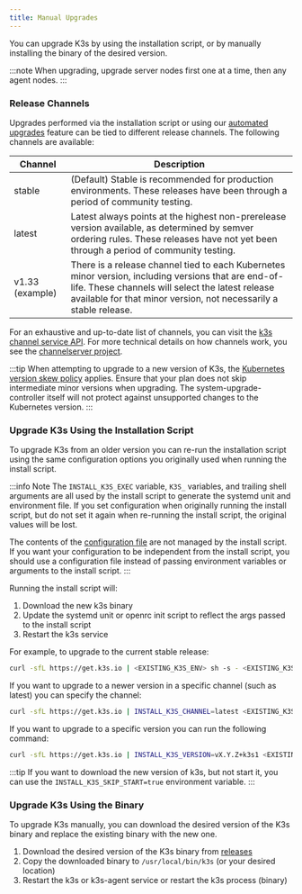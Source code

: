 ```yaml
---
title: Manual Upgrades
---
```


You can upgrade K3s by using the installation script, or by manually installing the binary of the desired version.

:::note
When upgrading, upgrade server nodes first one at a time, then any agent nodes.
:::

### Release Channels

Upgrades performed via the installation script or using our [automated upgrades](automated.md) feature can be tied to different release channels. The following channels are available:

| Channel        |   Description  |
|----------------|---------|
| stable         | (Default) Stable is recommended for production environments. These releases have been through a period of community testing. |
| latest         | Latest always points at the highest non-prerelease version available, as determined by semver ordering rules. These releases have not yet been through a period of community testing. |
| v1.33 (example)| There is a release channel tied to each Kubernetes minor version, including versions that are end-of-life. These channels will select the latest release available for that minor version, not necessarily a stable release. |

For an exhaustive and up-to-date list of channels, you can visit the [k3s channel service API](https://update.k3s.io/v1-release/channels). For more technical details on how channels work, you see the [channelserver project](https://github.com/rancher/channelserver).

:::tip
When attempting to upgrade to a new version of K3s, the [Kubernetes version skew policy](https://kubernetes.io/releases/version-skew-policy/) applies. Ensure that your plan does not skip intermediate minor versions when upgrading. The system-upgrade-controller itself will not protect against unsupported changes to the Kubernetes version.
:::

### Upgrade K3s Using the Installation Script

To upgrade K3s from an older version you can re-run the installation script using the same configuration options you originally used when running the install script.

:::info Note
The `INSTALL_K3S_EXEC` variable, `K3S_` variables, and trailing shell arguments are all used by the install script to generate the systemd unit and environment file.
If you set configuration when originally running the install script, but do not set it again when re-running the install script, the original values will be lost.

The contents of the [configuration file](../installation/configuration.md#configuration-file) are not managed by the install script.
If you want your configuration to be independent from the install script, you should use a configuration file instead of passing environment variables or arguments to the install script.
:::

Running the install script will:

1. Download the new k3s binary
2. Update the systemd unit or openrc init script to reflect the args passed to the install script
3. Restart the k3s service

For example, to upgrade to the current stable release:

```sh
curl -sfL https://get.k3s.io | <EXISTING_K3S_ENV> sh -s - <EXISTING_K3S_ARGS>
```

If you want to upgrade to a newer version in a specific channel (such as latest) you can specify the channel:
```sh
curl -sfL https://get.k3s.io | INSTALL_K3S_CHANNEL=latest <EXISTING_K3S_ENV> sh -s - <EXISTING_K3S_ARGS>
```

If you want to upgrade to a specific version you can run the following command:

```sh
curl -sfL https://get.k3s.io | INSTALL_K3S_VERSION=vX.Y.Z+k3s1 <EXISTING_K3S_ENV> sh -s - <EXISTING_K3S_ARGS>
```

:::tip 
If you want to download the new version of k3s, but not start it, you can use the `INSTALL_K3S_SKIP_START=true` environment variable.
:::

### Upgrade K3s Using the Binary

To upgrade K3s manually, you can download the desired version of the K3s binary and replace the existing binary with the new one.

1. Download the desired version of the K3s binary from [releases](https://github.com/k3s-io/k3s/releases)
2. Copy the downloaded binary to `/usr/local/bin/k3s` (or your desired location)
3. Restart the k3s or k3s-agent service or restart the k3s process (binary)
